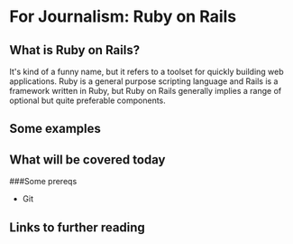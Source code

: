 For Journalism: Ruby on Rails
================

What is Ruby on Rails?
----------------------

It's kind of a funny name, but it refers to a toolset for quickly building web applications. Ruby is a general purpose scripting language and Rails is a framework written in Ruby, but Ruby on Rails generally implies a range of optional but quite preferable components. 


Some examples
-------------


What will be covered today
--------------------------

###Some prereqs 
 
+  Git


Links to further reading
------------------------

